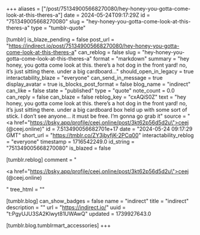 +++
aliases = ["/post/751349005668270080/hey-honey-you-gotta-come-look-at-this-theres-a"]
date = 2024-05-24T09:17:29Z
id = "751349005668270080"
slug = "hey-honey-you-gotta-come-look-at-this-theres-a"
type = "tumblr-quote"

[tumblr]
is_blaze_pending = false
post_url = "https://indirect.io/post/751349005668270080/hey-honey-you-gotta-come-look-at-this-theres-a"
can_reblog = false
slug = "hey-honey-you-gotta-come-look-at-this-theres-a"
format = "markdown"
summary = "hey honey, you gotta come look at this. there’s a hot dog in the front yard! no, it’s just sitting there. under a big cardboard..."
should_open_in_legacy = true
interactability_blaze = "everyone"
can_send_in_message = true
display_avatar = true
is_blocks_post_format = false
blog_name = "indirect"
can_like = false
state = "published"
type = "quote"
note_count = 0.0
can_reply = false
can_blaze = false
reblog_key = "cxAQiS0Z"
text = "hey honey, you gotta come look at this. there&rsquo;s a hot dog in the front yard! no, it&rsquo;s just sitting there. under a big cardboard box held up with some sort of stick. I don&rsquo;t see anyone&hellip; it must be free. I&rsquo;m gonna go grab it"
source = "<a href=\"https://bsky.app/profile/ceej.online/post/3kt62p56d5d2u\">ceej (@ceej.online)</a>"
id = 7.513490056682701e+17
date = "2024-05-24 09:17:29 GMT"
short_url = "https://tmblr.co/ZY3jbyfjK-2PCq00"
interactability_reblog = "everyone"
timestamp = 1716542249.0
id_string = "751349005668270080"
is_blazed = false

[tumblr.reblog]
comment = "<p><a href=\"https://bsky.app/profile/ceej.online/post/3kt62p56d5d2u\">ceej (@ceej.online)</a></p>"
tree_html = ""

[tumblr.blog]
can_show_badges = false
name = "indirect"
title = "indirect"
description = ""
url = "https://indirect.io/"
uuid = "t:PgyUJU3SA2Klwyt81UWAwQ"
updated = 1739927643.0

[tumblr.blog.tumblrmart_accessories]
+++
